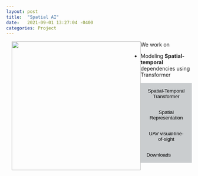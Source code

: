 ```yaml
---
layout: post
title:  "Spatial AI"
date:   2021-09-01 13:27:04 -0400
categories: Project
---
```



<div class="tab-pane">
<div class="row">
<img src="https://wenlu-w.github.io/images/ST-transformer0.png" style="float:left;padding-left: 15px" height=350pt />
</div>
</div>


We work on 

- Modeling **Spatial-temporal** dependencies using Transformer

<style>
	.dropdown-menu>.active {
           background-color: #333436;
        }
	.img-fluid{border:1px solid #ccc;margin:5px 5px 5px 0px}
	.step_head{font-size:1.25em;color:#333436;font-weight:bold;    border-bottom: 1.3px solid #333436;margin-top:10px;}
	.sub_head{font-size:0.85em;color:#333436;font-weight:bold;margin-bottom:2px;}
	.doc-content p{font-size:0.9em;margin-bottom:2px;}
	h2{font-size:1.25em;}
	.target-title{color:#C03D96;font-weight:bold;text-decoration:underline}
    	/* Style the tab */
	.tab {
	  overflow: hidden;
	  background-color: #cacdcf;
	}

	/* Style the buttons that are used to open the tab content */
	.tab button {
	  background-color: inherit;
	  float: left;
	  border: none;
	  outline: none;
	  cursor: pointer;
	  padding: 14px 16px;
	  transition: 0.3s;
	}

	/* Change background color of buttons on hover */
	.tab button:hover {
	  background-color: #333436;
	}

	/* Create an active/current tablink class */
	.tab button.active {
	  background-color: #333436;
          color: #FFFFFF;
	}

	/* Style the tab content */
	.tabcontent {
	  display: none;
	  padding: 6px 12px;
	  border-top: none;
	}
 </style>



<div class="tab-pane" id="overview_mac">

<div class="tab">
<button class="tablinks" onclick="show(event, 'transformer')">
        Spatial-Temporal Transformer
</button>
<button class="tablinks" onclick="show(event, 'representation')">
        Spatial Representation
</button>
<button class="tablinks" onclick="show(event, 'UAV-VLOS')">
        UAV visual-line-of-sight
</button>
<button class="tablinks" onclick="show(event, 'download')">
        Downloads
</button>
<!--
<button class="tablinks" onclick="show(event, 'use')">
        How to Use
</button>
<button class="tablinks" onclick="show(event, 'contact')">
        Contact Us
</button>
-->
</div>


<div class="tabcontent" id="transformer" style="display:none;">

We work on Transformer variations in capturing spatial and temporal dependencies.  
<br>
<a href=""> <img src="{{ site.url }}{{ site.baseurl }}/images/LCT.png" style="width: 500px; box-shadow: none"></a>
<br>LCT Transformer.<br> 

<a href=""> <img src="{{ site.url }}{{ site.baseurl }}/images/ST-transformer.png" style="width: 350px; box-shadow: none"></a>
<br>
Spatio-Temporal encoding with Transformer <a href="https://dl.acm.org/doi/10.1145/3474717.3484254">pdf</a> <a href="https://github.com/jiang28/Real-Estate-Hotspot-Prediction">code</a>

</div>


<div class="tabcontent" id="representation" style="display:none;">

We focus on fusing spatial information in deep models using representation learning.
<br> 
<a href=""> <img src="{{ site.url }}{{ site.baseurl }}/images/emb_vis.png" style="width: 200px; box-shadow: none"></a>
<a href=""> <img src="{{ site.url }}{{ site.baseurl }}/images/emb_vis_2.png" style="width: 200px; box-shadow: none"></a>
<br>
Predicting Economic Growth by Regional Embedding <a href="https://dl.acm.org/doi/abs/10.1145/3340531.3411882">pdf</a>
<br>
Collectively Learned Multi-level Spatial Embeddings <a href="https://ieeexplore.ieee.org/document/9671927">pdf</a>

</div>


<div class="tabcontent" id="UAV-VLOS" style="display:none;">

A VLOS compliance solution to ground/aerial parcel delivery problem <a href="https://ieeexplore.ieee.org/abstract/document/8788740">pdf</a>
<br>
Multiple ground/aerial parcel delivery problem: a Weighted Road Network Voronoi Diagram based approach <a href="https://link.springer.com/article/10.1007/s10619-021-07347-w">pdf</a>
</div>


<!--1-->
<div class="tabcontent" id="download" style="display:none;">
<h3 class="step_head">Dependency</h3>
<div class="row">
<div class="col-md-6">
Python3<br>
PyTorch
</div>
</div>


<h3 class="step_head">Data</h3>
<div class="row">
<div class="col-md-6">
<a href="https://github.com/jiang28/Real-Estate-Hotspot-Prediction">Link</a> (spatially correlated multiple source data from commercial sites and the public domain in capturing real estate dynamics)
</div>
<div class="col-md-6">
<img src="https://wenlu-w.github.io/images/data-studyarea.png" style="float:left" height=150pt />
</div>
</div>

</div>
<!--1-->


<div class="tabcontent" id="use" style="display:none;">
<h3 class="step_head">Step 1</h3>
<div class="row">
<div class="col-md-6">
<img src="https://wenlu-w.github.io/images/nlidb.png1" style="float:left" height=150pt />
</div>
<div class="col-md-6">
Step 1
</div>
</div>

<h3 class="step_head">Step 2</h3>
<div class="row">
<div class="col-md-6">
<img src="https://wenlu-w.github.io/images/nlidb.png1" style="float:left" height=280pt />
</div>
<div class="col-md-6">
Step 2
</div>
</div>
</div><!--mac_newhybrids-->

<div class="tabcontent" id="contact" style="display:none;">
wenlu.wang.1@gmail.com
</div>




</div>

<script>
	function show(evt, cityName) {
  var i, tabcontent, tablinks;
  
  //Get all elements with class="tabcontent" and hide them
  tabcontent = document.getElementsByClassName("tabcontent");
  for (i = 0; i < tabcontent.length; i++) {
      tabcontent[i].style.display = "none";
  }
  
  // Get all elements with class="tablinks" and remove the class "active"
  tablinks = document.getElementsByClassName("tablinks");
  for (i = 0; i < tablinks.length; i++) {
      tablinks[i].className = tablinks[i].className.replace(" active", "");
  }
  
  // Show the current tab, and add an "active" class to the button that opened the tab
  document.getElementById(cityName).style.display = "block";
      evt.currentTarget.className += " active";
}
function hideshow(id) {
        var e = document.getElementById(id);
        e.style.display = (e.style.display == 'block') ? 'none' : 'none';
}
function showhide(id) {
       	var e = document.getElementById(id);
       	e.style.display = (e.style.display == 'block') ? 'none' : 'block';
}
</script>
